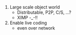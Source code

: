 1. Large scale object world
	- Distributable, P2P, C/S, ...?
	- XIMP -_-!!
2. Enable live coding
	- even over network
